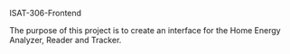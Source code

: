 ISAT-306-Frontend

The purpose of this project is to create an interface for the 
Home Energy Analyzer, Reader and Tracker.
